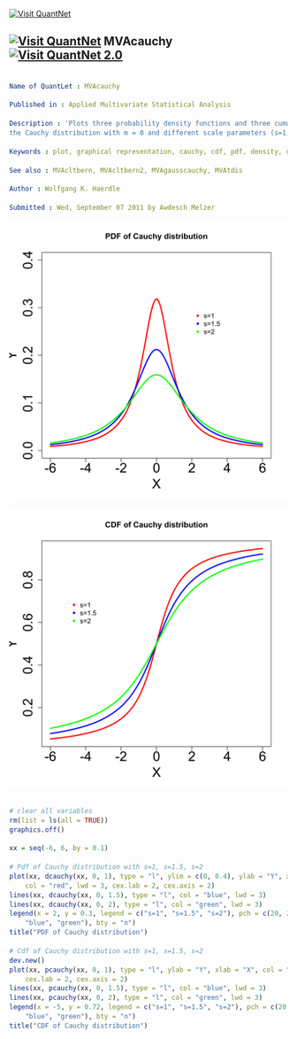 
[<img src="https://github.com/QuantLet/Styleguide-and-Validation-procedure/blob/master/pictures/banner.png" alt="Visit QuantNet">](http://quantlet.de/index.php?p=info)

## [<img src="https://github.com/QuantLet/Styleguide-and-Validation-procedure/blob/master/pictures/qloqo.png" alt="Visit QuantNet">](http://quantlet.de/) **MVAcauchy** [<img src="https://github.com/QuantLet/Styleguide-and-Validation-procedure/blob/master/pictures/QN2.png" width="60" alt="Visit QuantNet 2.0">](http://quantlet.de/d3/ia)

```yaml

Name of QuantLet : MVAcauchy

Published in : Applied Multivariate Statistical Analysis

Description : 'Plots three probability density functions and three cumulative density functions of
the Cauchy distribution with m = 0 and different scale parameters (s=1, s=1.5, s=2).'

Keywords : plot, graphical representation, cauchy, cdf, pdf, density, distribution

See also : MVAcltbern, MVAcltbern2, MVAgausscauchy, MVAtdis

Author : Wolfgang K. Haerdle

Submitted : Wed, September 07 2011 by Awdesch Melzer

```

![Picture1](MVAcauchy_1-1.png)

![Picture2](MVAcauchy_2-1.png)


```r

# clear all variables
rm(list = ls(all = TRUE))
graphics.off()

xx = seq(-6, 6, by = 0.1)

# Pdf of Cauchy distribution with s=1, s=1.5, s=2 
plot(xx, dcauchy(xx, 0, 1), type = "l", ylim = c(0, 0.4), ylab = "Y", xlab = "X", 
    col = "red", lwd = 3, cex.lab = 2, cex.axis = 2)  
lines(xx, dcauchy(xx, 0, 1.5), type = "l", col = "blue", lwd = 3) 
lines(xx, dcauchy(xx, 0, 2), type = "l", col = "green", lwd = 3)  
legend(x = 2, y = 0.3, legend = c("s=1", "s=1.5", "s=2"), pch = c(20, 20, 20), col = c("red", 
    "blue", "green"), bty = "n")
title("PDF of Cauchy distribution")

# Cdf of Cauchy distribution with s=1, s=1.5, s=2 
dev.new()
plot(xx, pcauchy(xx, 0, 1), type = "l", ylab = "Y", xlab = "X", col = "red", lwd = 3, 
    cex.lab = 2, cex.axis = 2)  
lines(xx, pcauchy(xx, 0, 1.5), type = "l", col = "blue", lwd = 3)
lines(xx, pcauchy(xx, 0, 2), type = "l", col = "green", lwd = 3)  
legend(x = -5, y = 0.72, legend = c("s=1", "s=1.5", "s=2"), pch = c(20, 20, 20), col = c("red", 
    "blue", "green"), bty = "n")
title("CDF of Cauchy distribution") 

```
